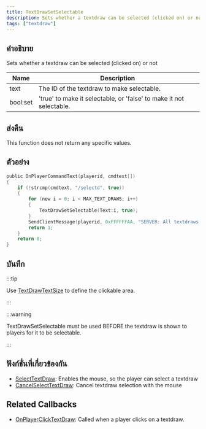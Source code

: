 ```yaml
---
title: TextDrawSetSelectable
description: Sets whether a textdraw can be selected (clicked on) or not.
tags: ["textdraw"]
---
```


<VersionWarn version='SA-MP 0.3e' />

## คำอธิบาย

Sets whether a textdraw can be selected (clicked on) or not

| Name     | Description                                                         |
|----------|---------------------------------------------------------------------|
| text     | The ID of the textdraw to make selectable.                          |
| bool:set | 'true' to make it selectable, or 'false' to make it not selectable. |

## ส่งคืน

This function does not return any specific values.

## ตัวอย่าง

```c
public OnPlayerCommandText(playerid, cmdtext[])
{
    if (!strcmp(cmdtext, "/selectd", true))
    {
        for (new i = 0; i < MAX_TEXT_DRAWS; i++)
        {
            TextDrawSetSelectable(Text:i, true);
        }
        SendClientMessage(playerid, 0xFFFFFFAA, "SERVER: All textdraws can be selected now!");
        return 1;
    }
    return 0;
}
```

## บันทึก

:::tip

Use [TextDrawTextSize](TextDrawTextSize) to define the clickable area.

:::

:::warning

TextDrawSetSelectable must be used BEFORE the textdraw is shown to players for it to be selectable.

:::

## ฟังก์ชั่นที่เกี่ยวข้องกัน

- [SelectTextDraw](../functions/SelectTextDraw.md): Enables the mouse, so the player can select a textdraw
- [CancelSelectTextDraw](../functions/CancelSelectTextDraw.md): Cancel textdraw selection with the mouse

## Related Callbacks

- [OnPlayerClickTextDraw](../callbacks/OnPlayerClickTextDraw.md): Called when a player clicks on a textdraw.
